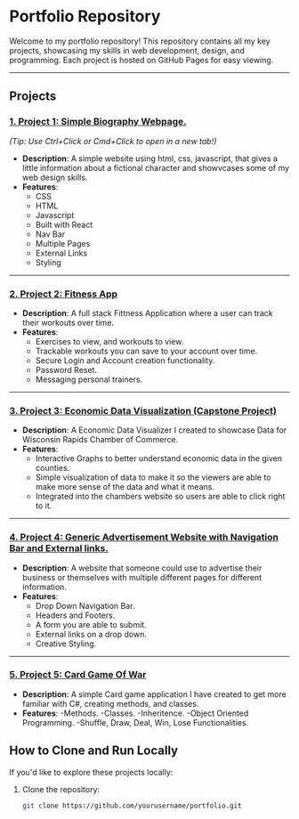 # Portfolio Repository

Welcome to my portfolio repository! This repository contains all my key projects, showcasing my skills in web development, design, and programming. Each project is hosted on GitHub Pages for easy viewing.

---

## Projects

### <a href="https://al-jw.github.io/Portfolio/AnakingSkyWalkerWebpage/pages" target="_blank">1. Project 1: Simple Biography Webpage.</a>
*(Tip: Use Ctrl+Click or Cmd+Click to open in a new tab!)*



- **Description**: A simple website using html, css, javascript, that gives a little information about a fictional character and showvcases some of my web design skills.
- **Features**:
  - CSS 
  - HTML
  - Javascript
  - Built with React
  - Nav Bar
  - Multiple Pages
  - External Links
  - Styling

---

### [2. Project 2: Fitness App](https://yourusername.github.io/portfolio/project2/)
- **Description**: A full stack Fittness Application where a user can track their workouts over time.
- **Features**:
  - Exercises to view, and workouts to view.
  - Trackable workouts you can save to your account over time. 
  - Secure Login and Account creation functionality.
  - Password Reset.
  - Messaging personal trainers.

---

### [3. Project 3: Economic Data Visualization (Capstone Project) ](https://yourusername.github.io/portfolio/project3/)
- **Description**: A Economic Data Visualizer I created to showcase Data for Wisconsin Rapids Chamber of Commerce. 
- **Features**:
  - Interactive Graphs to better understand economic data in the given counties. 
  - Simple visualization of data to make it so the viewers are able to make more sense of the data and what it means. 
  - Integrated into the chambers website so users are able to click right to it. 

---
### [4. Project 4: Generic Advertisement Website with Navigation Bar and External links. ](https://yourusername.github.io/portfolio/project3/)
- **Description**: A website that someone could use to advertise their business or themselves with multiple different pages for different information.
- **Features**:
  - Drop Down Navigation Bar.
  - Headers and Footers.
  - A form you are able to submit.
  - External links on a drop down.
  - Creative Styling.
 
---
### [5. Project 5: Card Game Of War ](https://yourusername.github.io/portfolio/project3/)
- **Description**: A simple Card game application I have created to get more familiar with C#, creating methods, and classes.  
- **Features**:
  -Methods.
  -Classes.
  -Inheritence.
  -Object Oriented Programming.
  -Shuffle, Draw, Deal, Win, Lose Functionalities. 

## How to Clone and Run Locally
If you'd like to explore these projects locally:
1. Clone the repository:
   ```bash
   git clone https://github.com/yourusername/portfolio.git
